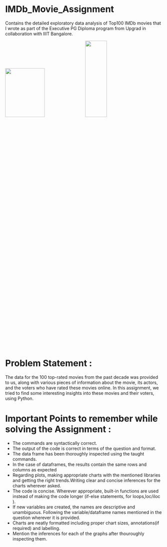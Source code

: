 # IMDb_Movie_Assignment
Contains the detailed exploratory data analysis of Top100 IMDb movies that I wrote as part of the Executive PG Diploma program from Upgrad in collaboration with IIIT Bangalore.

<div><img src="https://play-lh.googleusercontent.com/R5x56X7xOHZenDcDjP9q9qwWGg3iB7KKEz1KUMHbEurjDRXY4VLb3LBjOZ4u1_XiXzC-" width = 50% height= 20%>  </img><img src="https://cdn.vox-cdn.com/thumbor/JhRR8ZHF2-EWvHacGGrt_Xe_4Aw=/0x0:1100x735/1200x800/filters:focal(498x124:674x300)/cdn.vox-cdn.com/uploads/chorus_image/image/62825104/Screen_Shot_2019_01_10_at_3.54.57_PM.0.png" width=37% height=25%></img></div>

# Problem Statement :
The data for the 100 top-rated movies from the past decade was provided to us, along with various pieces of information about the movie, its actors, and the voters who have rated these movies online. In this assignment, we tried to find some interesting insights into these movies and their voters, using Python.

# Important Points to remember while solving the Assignment :
- The commands are syntactically correct.
- The output of the code is correct in terms of the question and format.
- The data frame has been thoroughly inspected using the taught commands.
- In the case of dataframes, the results contain the same rows and columns as expected
- Regarding plots, making appropriate charts with the mentioned libraries and getting the right trends.Writing clear and concise inferences for the charts wherever asked.
- The code is concise. Wherever appropriate, built-in functions are used instead of making the code longer (if-else statements, for loops,loc/iloc ).
- If new variables are created, the names are descriptive and unambiguous. Following the variable/dataframe names mentioned in the question wherever it is provided.
- Charts are neatly formatted including proper chart sizes, annotations(if required) and labelling.
- Mention the inferences for each of the graphs after thouroughly inspecting them.

